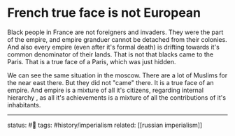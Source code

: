 # French true face is not European
Black people in France are not foreigners and invaders.
They were the part of the empire, and empire granduer cannot be detached from their colonies. 
And also every empire (even after it's formal death) is drifting towards it's common denominator of their lands. 
That is not that blacks came to the Paris. That is a true face of a Paris, which was just hidden.

We can see the same situation in the moscow. There are a lot of Muslims for the near east there. But they did not "came" there. It is a true face of an empire. 
And empire is a mixture of all it's citizens, regarding internal hierarchy , as all it's achievements is a mixture of all the contributions of it's inhabitants.


---
status: #🌾
tags: #history/imperialism 
related: [[russian imperialism]]